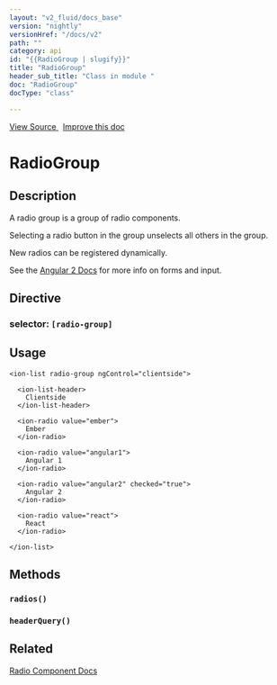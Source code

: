 ```yaml
---
layout: "v2_fluid/docs_base"
version: "nightly"
versionHref: "/docs/v2"
path: ""
category: api
id: "{{RadioGroup | slugify}}"
title: "RadioGroup"
header_sub_title: "Class in module "
doc: "RadioGroup"
docType: "class"

---
```





<div class="improve-docs">
  <a href='http://github.com/driftyco/ionic2/tree/master/ionic/components/radio/radio.ts#L5'>
    View Source
  </a>
  &nbsp;
  <a href='http://github.com/driftyco/ionic2/edit/master/ionic/components/radio/radio.ts#L5'>
    Improve this doc
  </a>

</div>




<h1 class="api-title">


RadioGroup






</h1>






<h2>Description</h2>

<p>A radio group is a group of radio components.</p>
<p>Selecting a radio button in the group unselects all others in the group.</p>
<p>New radios can be registered dynamically.</p>
<p>See the <a href="https://angular.io/docs/js/latest/api/forms/">Angular 2 Docs</a> for more info on forms and input.</p>


<h2>Directive</h2>
<h3>selector: <code>[radio-group]</code></h3>

<h2>Usage</h2>

<pre><code class="lang-html">&lt;ion-list radio-group ngControl=&quot;clientside&quot;&gt;

  &lt;ion-list-header&gt;
    Clientside
  &lt;/ion-list-header&gt;

  &lt;ion-radio value=&quot;ember&quot;&gt;
    Ember
  &lt;/ion-radio&gt;

  &lt;ion-radio value=&quot;angular1&quot;&gt;
    Angular 1
  &lt;/ion-radio&gt;

  &lt;ion-radio value=&quot;angular2&quot; checked=&quot;true&quot;&gt;
    Angular 2
  &lt;/ion-radio&gt;

  &lt;ion-radio value=&quot;react&quot;&gt;
    React
  &lt;/ion-radio&gt;

&lt;/ion-list&gt;
</code></pre>







<h2>Methods</h2>

<div id="radios"></div>

<h3>
<code>radios()</code>

</h3>












<div id="headerQuery"></div>

<h3>
<code>headerQuery()</code>

</h3>












<h2>Related</h2>

<a href='/docs/v2/components#radio'>Radio Component Docs</a><!-- end content block -->


<!-- end body block -->

